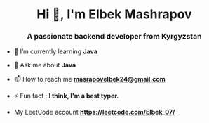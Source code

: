 <h1 align="center">Hi 👋, I'm Elbek Mashrapov</h1>
<h3 align="center">A passionate backend developer from Kyrgyzstan</h3>

- 🌱 I’m currently learning **Java**

- 💬 Ask me about **Java**

- 📫 How to reach me **masrapovelbek24@gmail.com**

- ⚡ Fun fact : **I think, I'm a best typer.**
- My LeetCode account **https://leetcode.com/Elbek_07/**
